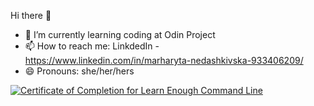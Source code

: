 Hi there 👋

- 🌱 I’m currently learning coding at Odin Project
- 📫 How to reach me: LinkdedIn - https://www.linkedin.com/in/marharyta-nedashkivska-933406209/
- 😄 Pronouns: she/her/hers


<a href="https://www.learnenough.com/certificates/MarharytaNed"><img src="https://www.learnenough.com/certificates/MarharytaNed/command-line-tutorial.svg" alt="Certificate of Completion for Learn Enough Command Line"></a>
